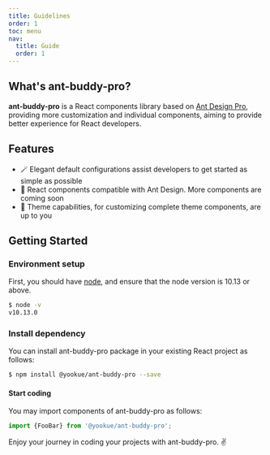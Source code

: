 ```yaml
---
title: Guidelines
order: 1
toc: menu
nav:
  title: Guide
  order: 1
---
```


## What's ant-buddy-pro?

**ant-buddy-pro** is a React components library based on [Ant Design Pro](https://pro.ant.design), providing more customization and individual components, aiming to provide better experience for React developers.

## Features

- 🪄 Elegant default configurations assist developers to get started as simple as possible
- 💎 React components compatible with Ant Design. More components are coming soon
- 🎨 Theme capabilities, for customizing complete theme components, are up to you

## Getting Started

### Environment setup

First, you should have [node](https://nodejs.org/en/), and ensure that the node version is 10.13 or above.

```bash
$ node -v
v10.13.0
```

### Install dependency

You can install ant-buddy-pro package in your existing React project as follows:

```bash
$ npm install @yookue/ant-buddy-pro --save
```

#### Start coding

You may import components of ant-buddy-pro as follows:

```jsx | pure
import {FooBar} from '@yookue/ant-buddy-pro';
```

Enjoy your journey in coding your projects with ant-buddy-pro. ✌️
